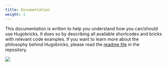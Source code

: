 ```yaml
---
title: Documentation
weight: 1
---
```


This documentation is written to help you understand how you can/should use Hugobricks. It does so by describing all available shortcodes and bricks with relevant code examples. If you want to learn more about the philosophy behind Hugobricks, please read the [readme file](https://github.com/jhvanderschee/hugobricks#readme) in the repository.

![](/uploads/illustrations/cuate/assets-website.svg)